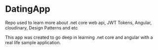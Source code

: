# DatingApp
Repo used to learn more about .net core web api, JWT Tokens, Angular, cloudinary, Design Patterns and etc

This app was created to go deep in learning .net core and angular with a real life sample application.
